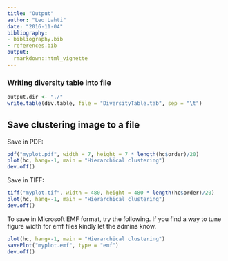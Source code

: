 ```yaml
---
title: "Output"
author: "Leo Lahti"
date: "2016-11-04"
bibliography: 
- bibliography.bib
- references.bib
output: 
  rmarkdown::html_vignette
---
```

<!--
  %\VignetteEngine{knitr::rmarkdown}
  %\VignetteIndexEntry{microbiome tutorial - output}
  %\usepackage[utf8]{inputenc}
  %\VignetteEncoding{UTF-8}  
-->


### Writing diversity table into file


```r
output.dir <- "./"
write.table(div.table, file = "DiversityTable.tab", sep = "\t")
```

## Save clustering image to a file

Save in PDF:


```r
pdf("myplot.pdf", width = 7, height = 7 * length(hc$order)/20)
plot(hc, hang=-1, main = "Hierarchical clustering")
dev.off()
```

Save in TIFF:


```r
tiff("myplot.tif", width = 480, height = 480 * length(hc$order)/20)
plot(hc, hang=-1, main = "Hierarchical clustering")
dev.off()
```

To save in Microsoft EMF format, try the following. If you find a
way to tune figure width for emf files kindly let the admins know.


```r
plot(hc, hang=-1, main = "Hierarchical clustering")
savePlot("myplot.emf", type = "emf")
dev.off()
```

